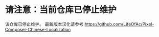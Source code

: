 # 请注意：当前仓库已停止维护
该仓库已停止维护。
最新版本汉化请参考 https://github.com/LifeOfAc/Pixel-Composer-Chinese-Localization


